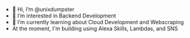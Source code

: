 - 👋 Hi, I’m @unixdumpster
- 👀 I’m interested in Backend Development
- 🌱 I’m currently learning about Cloud Development and Webscraping
- At the moment, I'm building using Alexa Skills, Lambdas, and SNS

<!---
unixdumpster/unixdumpster is a ✨ special ✨ repository because its `README.md` (this file) appears on your GitHub profile.
You can click the Preview link to take a look at your changes.
--->
